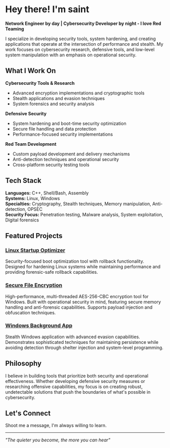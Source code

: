 # Hey there! I'm saint

**Network Engineer by day | Cybersecurity Developer by night -
I love Red Teaming**

I specialize in developing security tools, system hardening, and creating applications that operate at the intersection of performance and stealth. My work focuses on cybersecurity research, defensive tools, and low-level system manipulation with an emphasis on operational security.

## What I Work On

**Cybersecurity Tools & Research**
- Advanced encryption implementations and cryptographic tools
- Stealth applications and evasion techniques
- System forensics and security analysis

**Defensive Security**
- System hardening and boot-time security optimization
- Secure file handling and data protection
- Performance-focused security implementations

**Red Team Development**
- Custom payload development and delivery mechanisms
- Anti-detection techniques and operational security
- Cross-platform security testing tools

## Tech Stack

**Languages:** C++, Shell/Bash, Assembly  
**Systems:** Linux, Windows  
**Specialties:** Cryptography, Stealth techniques, Memory manipulation, Anti-detection, OPSEC  
**Security Focus:** Penetration testing, Malware analysis, System exploitation, Digital forensics

## Featured Projects

### [Linux Startup Optimizer](https://github.com/planetsaint/linux-startup-optimizer)
Security-focused boot optimization tool with rollback functionality. Designed for hardening Linux systems while maintaining performance and providing forensic-safe rollback capabilities.

### [Secure File Encryption](https://github.com/planetsaint/secure-file-encryption) 
High-performance, multi-threaded AES-256-CBC encryption tool for Windows. Built with operational security in mind, featuring secure memory handling and anti-forensic capabilities.
Supports payload injection and obfuscation techniques.

### [Windows Background App](https://github.com/planetsaint/windows-background-app)
Stealth Windows application with advanced evasion capabilities. Demonstrates sophisticated techniques for maintaining persistence while avoiding detection through shelter injection and system-level programming.

## Philosophy

I believe in building tools that prioritize both security and operational effectiveness. Whether developing defensive security measures or researching offensive capabilities, my focus is on creating robust, undetectable solutions that push the boundaries of what's possible in cybersecurity.

## Let's Connect

Shoot me a message, I'm always willing to learn.

---

*"The quieter you become, the more you can hear"*
